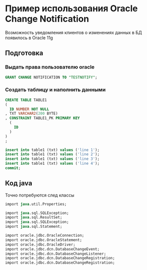 Пример использования Oracle Change Notification
===============================================

Возможность уведомления клиентов о изменениях данных в БД
появилось в Oracle 11g

Подготовка
----------

### Выдать права пользователю oracle

```sql
GRANT CHANGE NOTIFICATION TO "TESTNOTIFY";
```

### Создать таблицу и наполнить данными

```sql
CREATE TABLE TABLE1
(
  ID NUMBER NOT NULL
, TXT VARCHAR2(200 BYTE)
, CONSTRAINT TABLE1_PK PRIMARY KEY
  (
    ID
  )
)
;

insert into table1 (txt) values ('line 1');
insert into table1 (txt) values ('line 2');
insert into table1 (txt) values ('line 3');
insert into table1 (txt) values ('line 4');
commit;
```

Код java
---------

Точно потребуются след классы
```sql
import java.util.Properties;

import java.sql.SQLException;
import java.sql.ResultSet;
import java.sql.SQLException;
import java.sql.Statement;

import oracle.jdbc.OracleConnection;
import oracle.jdbc.OracleStatement;
import oracle.jdbc.OracleDriver;
import oracle.jdbc.dcn.DatabaseChangeEvent;
import oracle.jdbc.dcn.DatabaseChangeListener;
import oracle.jdbc.dcn.DatabaseChangeRegistration;
import oracle.jdbc.dcn.DatabaseChangeRegistration;
```
